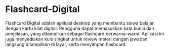 # Flashcard-Digital
Flashcard Digital adalah aplikasi desktop yang membantu siswa belajar dengan kartu kilat digital. Pengguna dapat memasukkan kata kunci dan penjelasan, yang ditampilkan sebagai flashcard berwarna-warni. Aplikasi ini juga menyediakan kuis singkat untuk review materi dengan jawaban langsung ditampilkan di layar, serta menyimpan flashcard.
